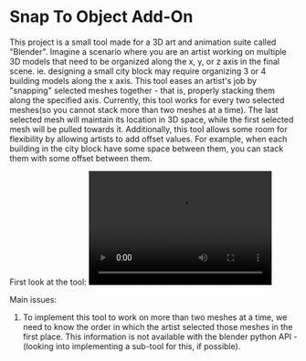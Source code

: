 # Snap To Object Add-On
This project is a small tool made for a 3D art and animation suite called "Blender". Imagine a scenario where you are an artist working on multiple 3D models that need to be organized along the x, y, or z axis in the final scene. ie. designing a small city block may require organizing 3 or 4 building models along the x axis. This tool eases an artist's job by "snapping" selected meshes together - that is, properly stacking them along the specified axis. Currently, this tool works for every two selected meshes(so you cannot stack more than two meshes at a time). The last selected mesh will maintain its location in 3D space, while the first selected mesh will be pulled towards it. Additionally, this tool allows some room for flexibility by allowing artists to add offset values. For example, when each building in the city block have some space between them, you can stack them with some offset between them.

First look at the tool: 
<video src="https://user-images.githubusercontent.com/8737063/52754260-bb9db280-2fae-11e9-85ae-666bbd135b84.gif" width="320" height="200" controls preload></video>

Main issues:

1. To implement this tool to work on more than two meshes at a time, we need to know the order in which the artist selected 
those meshes in the first place. This information is not available with the blender python API - (looking into implementing a 
sub-tool for this, if possible).
